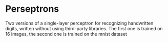 # Perseptrons
Two versions of a single-layer perceptron for recognizing handwritten digits, written without using third-party libraries. The first one is trained on 16 images, the second one is trained on the mnist dataset
